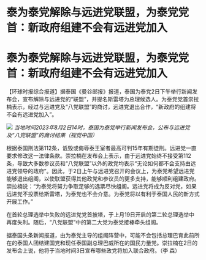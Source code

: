 # 泰为泰党解除与远进党联盟，为泰党党首：新政府组建不会有远进党加入

# 泰为泰党解除与远进党联盟，为泰党党首：新政府组建不会有远进党加入

【环球时报综合报道】据泰国《曼谷邮报》报道，泰国为泰党2日下午举行新闻发布会，宣布解除与远进党的“联盟”，并提名斯雷塔为总理候选人。为泰党党首崇拉楠表示，经过与远进党及“八党联盟”的商讨，远进党退出合作，“新政府的组建将不会有远进党加入”。

![](https://inews.gtimg.com/om_bt/OPXPq0iHzjgeHYGIvIzXtDdItuhoB4Q1ih8b1HZ64aSIIAA/1000)
_当地时间2023年8月2日14时，泰国为泰党举行新闻发布会，公布与远进党及“八党联盟”的商讨结果（视觉中国）_

根据泰国刑法第112条，诋毁或侮辱泰王室者最高可判15年有期徒刑。远进党一直要求修改这一法律条款。崇拉楠在发布会上表示，由于远进党始终不接受第112条，导致大多数参议员和“八党联盟”以外的政党均表示“无论如何都不会支持由远进党领导的政府”。因此，于2日上午与远进党召开的会议上，为泰党希望远进党能够退出组阁，以使联盟获得其他政党和参议员的更多支持，能够顺利组建政府。崇拉楠说：“为泰党将努力争取足够的选票尽快组阁。远进党将成为反对党，如果远进党不投票给斯雷塔，为泰党也不会介意。为泰党将以有利于泰国人民的新方式开展工作。”

在首轮总理选举中失败的远进党党首披塔，于上月19日开启的第二轮总理选举中再度失利。随后，“八党联盟”中的第二大党为泰党接棒牵头组阁。

据泰国头条新闻报道，由为泰党主导的组阁阵营中，可能不会包括总理巴育此前所在的泰国人团结建国党和现任泰国副总理巴威所在的国民力量党。崇拉楠在2日的发布会上说，他将于当地时间3日宣布哪些政党将加入联合政府。（李
森）

